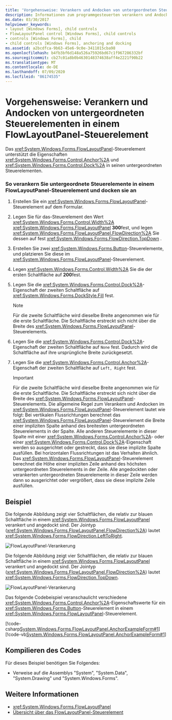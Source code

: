 ```yaml
---
title: 'Vorgehensweise: Verankern und Andocken von untergeordneten Steuerelementen in einem FlowLayoutPanel-Steuerelement'
description: Informationen zum programmgesteuerten verankern und Andocken von untergeordneten Steuerelementen in einem Windows Forms FlowLayoutPanel-Steuerelement.
ms.date: 03/30/2017
helpviewer_keywords:
- layout [Windows Forms], child controls
- FlowLayoutPanel control [Windows Forms], child controls
- controls [Windows Forms], child
- child controls [Windows Forms], anchoring and docking
ms.assetid: a2bcdfca-9b63-45e6-9c0e-3411015cba98
ms.openlocfilehash: b4fb3bf6d148a526a75926bd67c1f967286332bf
ms.sourcegitcommit: cb27c01a8b0b4630148374638aff4e2221f90b22
ms.translationtype: MT
ms.contentlocale: de-DE
ms.lasthandoff: 07/09/2020
ms.locfileid: "86174535"
---
```

# <a name="how-to-anchor-and-dock-child-controls-in-a-flowlayoutpanel-control"></a>Vorgehensweise: Verankern und Andocken von untergeordneten Steuerelementen in einem FlowLayoutPanel-Steuerelement

Das <xref:System.Windows.Forms.FlowLayoutPanel>-Steuerelement unterstützt die Eigenschaften <xref:System.Windows.Forms.Control.Anchor%2A> und <xref:System.Windows.Forms.Control.Dock%2A> in seinen untergeordneten Steuerelementen.

### <a name="to-anchor-and-dock-child-controls-in-a-flowlayoutpanel-control"></a>So verankern Sie untergeordnete Steuerelemente in einem FlowLayoutPanel-Steuerelement und docken sie an

1. Erstellen Sie ein <xref:System.Windows.Forms.FlowLayoutPanel>-Steuerelement auf dem Formular.

2. Legen Sie für das-Steuerelement den Wert <xref:System.Windows.Forms.Control.Width%2A> <xref:System.Windows.Forms.FlowLayoutPanel> **300**fest, und legen <xref:System.Windows.Forms.FlowLayoutPanel.FlowDirection%2A> Sie dessen auf fest <xref:System.Windows.Forms.FlowDirection.TopDown> .

3. Erstellen Sie zwei <xref:System.Windows.Forms.Button>-Steuerelemente, und platzieren Sie diese im <xref:System.Windows.Forms.FlowLayoutPanel>-Steuerelement.

4. Legen <xref:System.Windows.Forms.Control.Width%2A> Sie die der ersten Schaltfläche auf **200**fest.

5. Legen Sie die <xref:System.Windows.Forms.Control.Dock%2A>-Eigenschaft der zweiten Schaltfläche auf <xref:System.Windows.Forms.DockStyle.Fill> fest.

    > [!NOTE]
    > Für die zweite Schaltfläche wird dieselbe Breite angenommen wie für die erste Schaltfläche. Die Schaltfläche erstreckt sich nicht über die Breite des <xref:System.Windows.Forms.FlowLayoutPanel>-Steuerelements.

6. Legen Sie die <xref:System.Windows.Forms.Control.Dock%2A>-Eigenschaft der zweiten Schaltfläche auf `None` fest. Dadurch wird die Schaltfläche auf ihre ursprüngliche Breite zurückgesetzt.

7. Legen Sie die <xref:System.Windows.Forms.Control.Anchor%2A>-Eigenschaft der zweiten Schaltfläche auf `Left, Right` fest.

    > [!IMPORTANT]
    > Für die zweite Schaltfläche wird dieselbe Breite angenommen wie für die erste Schaltfläche. Die Schaltfläche erstreckt sich nicht über die Breite des <xref:System.Windows.Forms.FlowLayoutPanel>-Steuerelements. Die allgemeine Regel zum Verankern und Andocken im <xref:System.Windows.Forms.FlowLayoutPanel>-Steuerelement lautet wie folgt: Bei vertikalen Flussrichtungen berechnet das <xref:System.Windows.Forms.FlowLayoutPanel>-Steuerelement die Breite einer impliziten Spalte anhand des breitesten untergeordneten Steuerelements in der Spalte. Alle anderen Steuerelemente in dieser Spalte mit einer <xref:System.Windows.Forms.Control.Anchor%2A>- oder einer <xref:System.Windows.Forms.Control.Dock%2A>-Eigenschaft werden so ausgerichtet oder gestreckt, dass sie diese implizite Spalte ausfüllen. Bei horizontalen Flussrichtungen ist das Verhalten ähnlich. Das <xref:System.Windows.Forms.FlowLayoutPanel>-Steuerelement berechnet die Höhe einer impliziten Zeile anhand des höchsten untergeordneten Steuerelements in der Zeile. Alle angedockten oder verankerten untergeordneten Steuerelemente in dieser Zeile werden dann so ausgerichtet oder vergrößert, dass sie diese implizite Zeile ausfüllen.

## <a name="example"></a>Beispiel

Die folgende Abbildung zeigt vier Schaltflächen, die relativ zur blauen Schaltfläche in einem <xref:System.Windows.Forms.FlowLayoutPanel> verankert und angedockt sind. Der Jointyp (<xref:System.Windows.Forms.FlowLayoutPanel.FlowDirection%2A>) lautet <xref:System.Windows.Forms.FlowDirection.LeftToRight>.

![FlowLayoutPanel-Verankerung](./media/net-flpanchorexp.gif "NET_FLPanchorExp")

Die folgende Abbildung zeigt vier Schaltflächen, die relativ zur blauen Schaltfläche in einem <xref:System.Windows.Forms.FlowLayoutPanel> verankert und angedockt sind. Der Jointyp (<xref:System.Windows.Forms.FlowLayoutPanel.FlowDirection%2A>) lautet <xref:System.Windows.Forms.FlowDirection.TopDown>.

![FlowLayoutPanel-Verankerung](./media/vs-flpanchor2.gif "VS_FLPanchor2")

Das folgende Codebeispiel veranschaulicht verschiedene <xref:System.Windows.Forms.Control.Anchor%2A>-Eigenschaftswerte für ein <xref:System.Windows.Forms.Button>-Steuerelement in einem <xref:System.Windows.Forms.FlowLayoutPanel>-Steuerelement.

[!code-csharp[System.Windows.Forms.FlowLayoutPanel.AnchorExampleForm#1](~/samples/snippets/csharp/VS_Snippets_Winforms/System.Windows.Forms.FlowLayoutPanel.AnchorExampleForm/CS/FlpAnchorExampleForm.cs#1)]
[!code-vb[System.Windows.Forms.FlowLayoutPanel.AnchorExampleForm#1](~/samples/snippets/visualbasic/VS_Snippets_Winforms/System.Windows.Forms.FlowLayoutPanel.AnchorExampleForm/VB/FlpAnchorExampleForm.vb#1)]

## <a name="compiling-the-code"></a>Kompilieren des Codes

Für dieses Beispiel benötigen Sie Folgendes:

- Verweise auf die Assemblys "System", "System.Data", "System.Drawing" und "System.Windows.Forms".

## <a name="see-also"></a>Weitere Informationen

- <xref:System.Windows.Forms.FlowLayoutPanel>
- [Übersicht über das FlowLayoutPanel-Steuerelement](flowlayoutpanel-control-overview.md)
